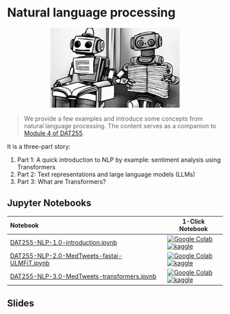 # Natural language processing

<p>
<center>
<img width=60% src="assets/3769037888_A_robot_reading_a_book__cartoon__HQ__4k.png">
</center>
</p>

> We provide a few examples and introduce some concepts from natural language processing. The content serves as a companion to [Module 4 of DAT255](https://hvl.instructure.com/courses/21919/pages/natural-language-processing?module_item_id=624741). 

It is a three-part story: 

1. Part 1: A quick introduction to NLP by example: sentiment analysis using Transformers
2. Part 2: Text representations and large language models (LLMs)
3. Part 3: What are Transformers?


## Jupyter Notebooks

| Notebook    |      1-Click Notebook      |
|:----------|------|
| [DAT255-NLP-1.0-introduction.ipynb](https://nbviewer.org/github/HVL-ML/DAT255/blob/main/3-NLP/DAT255-NLP-1.0-introduction.ipynb) <br> | [![Google Colab](https://colab.research.google.com/assets/colab-badge.svg)]()<br>[![kaggle](https://camo.githubusercontent.com/a08ca511178e691ace596a95d334f73cf4ce06e83a5c4a5169b8bb68cac27bef/68747470733a2f2f6b6167676c652e636f6d2f7374617469632f696d616765732f6f70656e2d696e2d6b6167676c652e737667)]()|
| [DAT255-NLP-2.0-MedTweets-fastai-ULMFiT.ipynb](https://github.com/HVL-ML/DAT255/blob/main/3-NLP/DAT255-NLP-2.0-MedTweets-fastai-ULMFiT.ipynb) <br> | [![Google Colab](https://colab.research.google.com/assets/colab-badge.svg)]()<br>[![kaggle](https://camo.githubusercontent.com/a08ca511178e691ace596a95d334f73cf4ce06e83a5c4a5169b8bb68cac27bef/68747470733a2f2f6b6167676c652e636f6d2f7374617469632f696d616765732f6f70656e2d696e2d6b6167676c652e737667)]()|
| [DAT255-NLP-3.0-MedTweets-transformers.ipynb]() <br> | [![Google Colab](https://colab.research.google.com/assets/colab-badge.svg)]()<br>[![kaggle](https://camo.githubusercontent.com/a08ca511178e691ace596a95d334f73cf4ce06e83a5c4a5169b8bb68cac27bef/68747470733a2f2f6b6167676c652e636f6d2f7374617469632f696d616765732f6f70656e2d696e2d6b6167676c652e737667)]()|

## Slides
